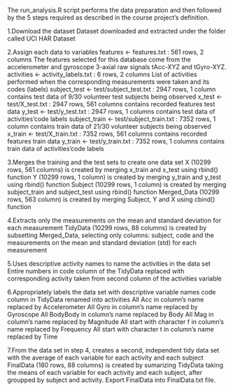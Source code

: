 The run_analysis.R script performs the data preparation and then followed by the 5 steps required as described in the course project’s definition.

1.Download the dataset
    Dataset downloaded and extracted under the folder called UCI HAR Dataset

2.Assign each data to variables
    features <- features.txt : 561 rows, 2 columns
        The features selected for this database come from the accelerometer and gyroscope 3-axial raw signals tAcc-XYZ and tGyro-XYZ.
    activities <- activity_labels.txt : 6 rows, 2 columns
        List of activities performed when the corresponding measurements were taken and its codes (labels)
    subject_test <- test/subject_test.txt : 2947 rows, 1 column
        contains test data of 9/30 volunteer test subjects being observed
    x_test <- test/X_test.txt : 2947 rows, 561 columns
        contains recorded features test data
    y_test <- test/y_test.txt : 2947 rows, 1 columns
        contains test data of activities’code labels
    subject_train <- test/subject_train.txt : 7352 rows, 1 column
        contains train data of 21/30 volunteer subjects being observed
    x_train <- test/X_train.txt : 7352 rows, 561 columns
        contains recorded features train data
    y_train <- test/y_train.txt : 7352 rows, 1 columns
        contains train data of activities’code labels

3.Merges the training and the test sets to create one data set
    X (10299 rows, 561 columns) is created by merging x_train and x_test using rbind() function
    Y (10299 rows, 1 column) is created by merging y_train and y_test using rbind() function
    Subject (10299 rows, 1 column) is created by merging subject_train and subject_test using rbind() function
    Merged_Data (10299 rows, 563 column) is created by merging Subject, Y and X using cbind() function

4.Extracts only the measurements on the mean and standard deviation for each measurement
    TidyData (10299 rows, 88 columns) is created by subsetting Merged_Data, selecting only columns: subject, code and the measurements on the mean and standard deviation (std) for each measurement

5.Uses descriptive activity names to name the activities in the data set
    Entire numbers in code column of the TidyData replaced with corresponding activity taken from second column of the activities variable

6.Appropriately labels the data set with descriptive variable names
    code column in TidyData renamed into activities
    All Acc in column’s name replaced by Accelerometer
    All Gyro in column’s name replaced by Gyroscope
    All BodyBody in column’s name replaced by Body
    All Mag in column’s name replaced by Magnitude
    All start with character f in column’s name replaced by Frequency
    All start with character t in column’s name replaced by Time

7.From the data set in step 4, creates a second, independent tidy data set with the average of each variable for each activity and each subject
    FinalData (180 rows, 88 columns) is created by sumarizing TidyData taking the means of each variable for each activity and each subject, after groupped by subject and activity.
    Export FinalData into FinalData.txt file.
